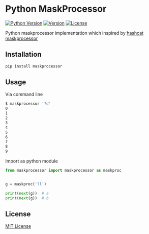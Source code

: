 Python MaskProcessor
====================
[![Python Version](https://img.shields.io/pypi/pyversions/maskprocessor)](https://pypi.org/project/maskprocessor)
[![Version](https://img.shields.io/pypi/v/maskprocessor)](https://pypi.org/project/maskprocessor)
[![License](https://img.shields.io/pypi/l/maskprocessor)](LICENSE)

Python maskprocessor implementation which inspired by [hashcat maskprocessor](https://github.com/hashcat/maskprocessor)


Installation
------------
```sh
pip install maskprocessor
```

Usage
-----

Via command line
```sh
$ maskprocessor '?d'
0
1
2
3
4
5
6
7
8
9
```

Import as python module

```python
from maskprocessor import maskprocessor as maskproc


g = maskproc('?l')

print(next(g))  # a
print(next(g))  # b
```


License
-------
[MIT License](LICENSE)
